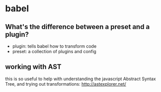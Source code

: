# babel

## What's the difference between a preset and a plugin?

- plugin: tells babel how to transform code
- preset: a collection of plugins and config

## working with AST

this is so useful to help with understanding the javascript Abstract Syntax Tree, and trying out transformations: <http://astexplorer.net/>
